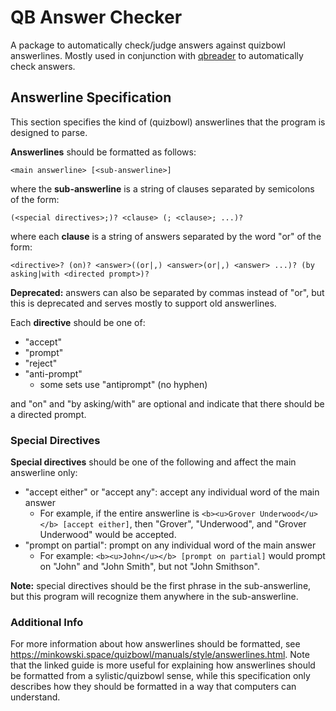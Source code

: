 # QB Answer Checker

A package to automatically check/judge answers against quizbowl answerlines.
Mostly used in conjunction with [qbreader](https://www.qbreader.org/) to automatically check answers.

## Answerline Specification

This section specifies the kind of (quizbowl) answerlines that the program is designed to parse.

**Answerlines** should be formatted as follows:

```
<main answerline> [<sub-answerline>]
```

where the **sub-answerline** is a string of clauses separated by semicolons of the form:

```
(<special directives>;)? <clause> (; <clause>; ...)?
```

where each **clause** is a string of answers separated by the word "or" of the form:

```
<directive>? (on)? <answer>((or|,) <answer>(or|,) <answer> ...)? (by asking|with <directed prompt>)?
```

**Deprecated:** answers can also be separated by commas instead of "or", but this is deprecated and serves mostly to support old answerlines.

Each **directive** should be one of:

- "accept"
- "prompt"
- "reject"
- "anti-prompt"
  - some sets use "antiprompt" (no hyphen)

and "on" and "by asking/with" are optional and indicate that there should be a directed prompt.

### Special Directives

**Special directives** should be one of the following and affect the main answerline only:

- "accept either" or "accept any": accept any individual word of the main answer
  - For example, if the entire answerline is `<b><u>Grover Underwood</u></b> [accept either]`, then "Grover", "Underwood", and "Grover Underwood" would be accepted.
- "prompt on partial": prompt on any individual word of the main answer
  - For example: `<b><u>John</u></b> [prompt on partial]` would prompt on "John" and "John Smith", but not "John Smithson".

**Note:** special directives should be the first phrase in the sub-answerline, but this program will recognize them anywhere in the sub-answerline.

### Additional Info

For more information about how answerlines should be formatted, see <https://minkowski.space/quizbowl/manuals/style/answerlines.html>.
Note that the linked guide is more useful for explaining how answerlines should be formatted from a sylistic/quizbowl sense, while this specification only describes how they should be formatted in a way that computers can understand.

